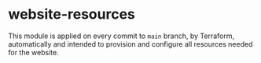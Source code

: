 # website-resources

This module is applied on every commit to `main` branch, by Terraform, automatically and intended to provision and configure all resources needed for the website.
